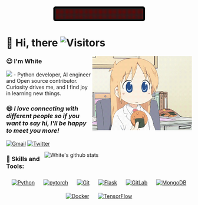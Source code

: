<p align="center"><img src="assets/hello_github.gif"/></p>

# 👋 Hi, there ![Visitors](https://komarev.com/ghpvc/?username=LcenArthas)

<img align= "right" width= "270" src="assets/Kawai.gif"/>

### 😉 <b>I'm White</b> 

<img src="https://media.giphy.com/media/WUlplcMpOCEmTGBtBW/giphy.gif" width="30"> - Python developer, AI engineer and Open source contributor. Curiosity drives me, and I find joy in learning new things.

### 😄 <em><b>I love connecting with different people</b> so if you want to say <b>hi, I'll be happy to meet you more!</b> </em>
[![Gmail](https://img.shields.io/badge/Gmail-c14438?style=flat&logo=Gmail&logoColor=white)](liucen05@163.com)
[![Twitter](https://img.shields.io/badge/Twitter-000000?style=&logo=X)](https://twitter.com/shouwangzhelcen)

<img width="400" height="auto" align="right" alt="White's github stats" src="https://github-readme-stats.vercel.app/api?username=LcenArthas&show_icons=true&count_private=true&theme=gruvbox_light" />

### 🤖 <b> Skills and Tools:</b>
<div align="center">  
<a href="https://www.python.org/" target="_blank"><img style="margin: 10px" src="https://profilinator.rishav.dev/skills-assets/python-original.svg" alt="Python" height="25" /></a>  
<a href="https://pytorch.org/" target="_blank"><img style="margin: 10px" src="https://profilinator.rishav.dev/skills-assets/pytorch-icon.svg" alt="pytorch" height="25" /></a>  
<a href="https://github.com/" target="_blank"><img style="margin: 10px" src="https://profilinator.rishav.dev/skills-assets/git-scm-icon.svg" alt="Git" height="25" /></a>  
<a href="https://flask.palletsprojects.com/" target="_blank"><img style="margin: 10px" src="https://profilinator.rishav.dev/skills-assets/flask.png" alt="Flask" height="25" /></a>  
<a href="https://about.gitlab.com/" target="_blank"><img style="margin: 10px" src="https://profilinator.rishav.dev/skills-assets/gitlab.svg" alt="GitLab" height="25" /></a>  
<a href="https://www.mongodb.com/" target="_blank"><img style="margin: 10px" src="https://profilinator.rishav.dev/skills-assets/mongodb-original-wordmark.svg" alt="MongoDB" height="25" /></a>  
<a href="https://www.docker.com/" target="_blank"><img style="margin: 10px" src="https://profilinator.rishav.dev/skills-assets/docker-original-wordmark.svg" alt="Docker" height="25" /></a>  
<a href="https://www.tensorflow.org/" target="_blank"><img style="margin: 10px" src="https://profilinator.rishav.dev/skills-assets/tensorflow-icon.svg" alt="TensorFlow" height="25" /></a>  
</div>














